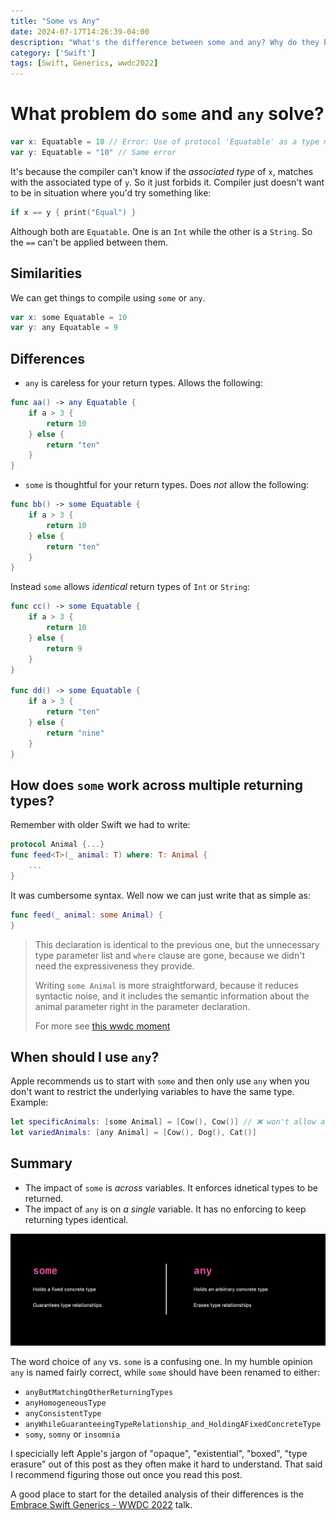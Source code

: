 ```yaml
---
title: "Some vs Any"
date: 2024-07-17T14:26:39-04:00
description: "What's the difference between some and any? Why do they both exist? Which should I prefer using?"
category: ['Swift']
tags: [Swift, Generics, wwdc2022]
---
```



# What problem do `some` and `any` solve? 

```swift
var x: Equatable = 10 // Error: Use of protocol 'Equatable' as a type must be written 'any Equatable'
var y: Equatable = "10" // Same error
```

It's because the compiler can't know if the _associated type_ of `x`, matches with the associated type of `y`. So it just forbids it. Compiler just doesn't want to be in situation where you'd try something like:

```swift
if x == y { print("Equal") }
```
Although both are `Equatable`. One is an `Int` while the other is a `String`. So the `==` can't be applied between them.

## Similarities

We can get things to compile using `some` or `any`.

```swift
var x: some Equatable = 10
var y: any Equatable = 9
```

## Differences

- `any` is careless for your return types. Allows the following:

```swift
func aa() -> any Equatable { 
    if a > 3 {
        return 10
    } else {
        return "ten"
    }
}
```


- `some` is thoughtful for your return types. Does *not* allow the following:

```swift
func bb() -> some Equatable { 
    if a > 3 {
        return 10
    } else {
        return "ten"
    }
}
```

Instead `some` allows _identical_ return types of `Int` or `String`:

```swift
func cc() -> some Equatable { 
    if a > 3 {
        return 10
    } else {
        return 9
    }
}

func dd() -> some Equatable { 
    if a > 3 {
        return "ten"
    } else {
        return "nine"
    }
}
```

## How does `some` work across multiple returning types? 

Remember with older Swift we had to write: 

```swift
protocol Animal {...}
func feed<T>(_ animal: T) where: T: Animal {
    ...
}
```

It was cumbersome syntax. Well now we can just write that as simple as: 

```swift
func feed(_ animal: some Animal) {
}
```

> This declaration is identical to the previous one, but the unnecessary type parameter list and `where` clause are gone, because we didn't need the expressiveness they provide.
> 
> Writing `some Animal` is more straightforward, because it reduces syntactic noise, and it includes the semantic information about the animal parameter right in the parameter declaration.
>
> For more see [this wwdc moment](https://developer.apple.com/videos/play/wwdc2022/110352/?time=783)

## When should I use `any`? 

Apple recommends us to start with `some` and then only use `any` when you don't want to restrict the underlying variables to have the same type. Example: 

```swift
let specificAnimals: [some Animal] = [Cow(), Cow()] // ❌ won't allow adding `Dog()`
let variedAnimals: [any Animal] = [Cow(), Dog(), Cat()]

```

## Summary

- The impact of `some` is *across* variables. It enforces idnetical types to be returned.
- The impact of `any` is on *a single* variable. It has no enforcing to keep returning types identical.

!["Swift some vs Any"](some-vs-any.png "WWDC 2022 - Embrace Swift Generics - Holly Borla")

The word choice of `any` vs. `some` is a confusing one. In my humble opinion `any` is named fairly correct, while `some` should have been renamed to either: 
- `anyButMatchingOtherReturningTypes`
- `anyHomogeneousType`
- `anyConsistentType`
- `anyWhileGuaranteeingTypeRelationship_and_HoldingAFixedConcreteType`
- `somy`, `somny` or `insomnia`

I specicially left Apple's jargon of "opaque", "existential", "boxed", "type erasure" out of this post as they often make it hard to understand. That said I recommend figuring those out once you read this post. 

A good place to start for the detailed analysis of their differences is the [Embrace Swift Generics - WWDC 2022](https://developer.apple.com/wwdc22/110352) talk.